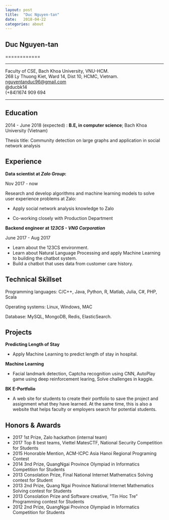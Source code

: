 ```yaml
---
layout: post
title:  "Duc Nguyen-tan"
date:   2018-04-22
categories: about
---
```



## Duc Nguyen-tan
============

-------------------    
Faculty of CSE, Bach Khoa University, VNU-HCM.  
268 Ly Thuong Kiet, Ward 14, Dist 10, HCMC, Vietnam.
nguyentanduc96@gmail.com  
@ducbk14  
(+84)1674 909 694

----------------------------


Education
---------
2014 - June 2018 (expected) :   **B.E, in computer science**; Bach Khoa University (Vietnam)

Thesis title: Community detection on large graphs and application in social network analysis


Experience
----------

**Data scientist at _Zalo Group_:**

Nov 2017 - now

Research and develop algorithms and machine learning models to solve user experience problems at Zalo:

* Apply social network analysis knowledge to Zalo

* Co-working closely with Production Department

**Backend engineer at _123CS - VNG Corporation_**

June 2017 - Aug 2017

* Learn about the 123CS environment.
* Learn about Natural Language Processing and apply Machine Learning to building the chatbot system.
* Build a chatbot that uses data from customer care history.


Technical Skillset
--------------------

Programming languages: C/C++, Java, Python, R, Matlab, Julia, C#, PHP, Scala

Operating systems: Linux, Windows, MAC

Database: MySQL, MongoDB, Redis, ElasticSearch.

Projects
--------------------

**Predicting Length of Stay**

 * Apply Machine Learning to predict length of stay in hospital.

**Machine Learning**
* Facial landmark detection, Captcha recognition using CNN, AutoPlay game using deep reinforcement learing, Solve challenges in kaggle.

**BK E-Portfolio**

 * A web site for students to create their portfolio to save the project and assignment what they have learned. At the same time, this is also a website that helps faculty or employers search for potential students.

Honors & Awards
--------------------
* 2017 1st Prize, Zalo hackathon (internal team)
* 2017 Top 8 best teams, Viettel MatesCTF, National Security Competition for Students
* 2015 Honorable Mention, ACM-ICPC Asia Hanoi Regional Programing Contest
* 2014 3nd Prize, QuangNgai Province Olympiad in Informatics Competition for Students
* 2013 Consolation Prize, Final National Internet Mathematics Solving contest for Student
* 2013 2nd Prize, Quang Ngai Province National Internet Mathematics Solving contest for Students
* 2013 Consolation Prize and Software creative, ”Tin Hoc Tre” Programming contest for Students
* 2012 2nd Prize, QuangNgai Province Olympiad in Informatics Competition for Students
